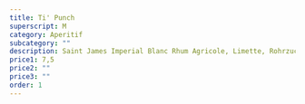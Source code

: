 ```yaml
---
title: Ti' Punch
superscript: M
category: Aperitif
subcategory: ""
description: Saint James Imperial Blanc Rhum Agricole, Limette, Rohrzuckersirup
price1: 7,5
price2: ""
price3: ""
order: 1
---
```

